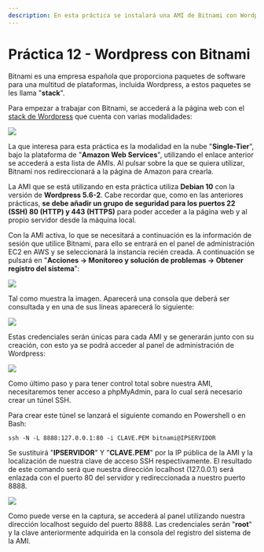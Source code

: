 ```yaml
---
description: En esta práctica se instalará una AMI de Bitnami con Wordpress preinstalado.
---
```


# Práctica 12 - Wordpress con Bitnami

Bitnami es una empresa española que proporciona paquetes de software para una multitud de plataformas, incluida Wordpress, a estos paquetes se les llama "**stack**".

Para empezar a trabajar con Bitnami, se accederá a la página web con el [stack de Wordpress](https://bitnami.com/stack/wordpress/cloud/aws/amis) que cuenta con varias modalidades:

![](../.gitbook/assets/image%20%2813%29.png)

La que interesa para esta práctica es la modalidad en la nube "**Single-Tier**", bajo la plataforma de "**Amazon Web Services**", utilizando el enlace anterior se accederá a esta lista de AMIs. Al pulsar sobre la que se quiera utilizar, Bitnami nos redireccionará a la página de Amazon para crearla.

La AMI que se está utilizando en esta práctica utiliza **Debian 10** con la versión de **Wordpress 5.6-2**. Cabe recordar que, como en las anteriores prácticas, **se debe añadir un grupo de seguridad para los puertos 22 \(SSH\) 80 \(HTTP\) y 443 \(HTTPS\)** para poder acceder a la página web y al propio servidor desde la máquina local.

Con la AMI activa, lo que se necesitará a continuación es la información de sesión que utilice Bitnami, para ello se entrará en el panel de administración EC2 en AWS y se seleccionará la instancia recién creada. A continuación se pulsará en "**Acciones -&gt; Monitoreo y solución de problemas -&gt; Obtener registro del sistema**":

![](../.gitbook/assets/image%20%2817%29.png)

Tal como muestra la imagen. Aparecerá una consola que deberá ser consultada y en una de sus líneas aparecerá lo siguiente:

![](../.gitbook/assets/image%20%2815%29.png)

Estas credenciales serán únicas para cada AMI y se generarán junto con su creación, con esto ya se podrá acceder al panel de administración de Wordpress:

![](../.gitbook/assets/image%20%2816%29.png)

Como último paso y para tener control total sobre nuestra AMI, necesitaremos tener acceso a phpMyAdmin, para lo cual será necesario crear un túnel SSH.

Para crear este túnel se lanzará el siguiente comando en Powershell o en Bash:

```text
ssh -N -L 8888:127.0.0.1:80 -i CLAVE.PEM bitnami@IPSERVIDOR
```

Se sustituirá "**IPSERVIDOR**" Y "**CLAVE.PEM**" por la IP pública de la AMI y la localización de nuestra clave de acceso SSH respectivamente. El resultado de este comando será que nuestra dirección localhost \(127.0.0.1\) será enlazada con el puerto 80 del servidor y redireccionada a nuestro puerto 8888.

![](../.gitbook/assets/image%20%2818%29.png)

Como puede verse en la captura, se accederá al panel utilizando nuestra dirección localhost seguido del puerto 8888. Las credenciales serán "**root**" y la clave anteriormente adquirida en la consola del registro del sistema de la AMI.

